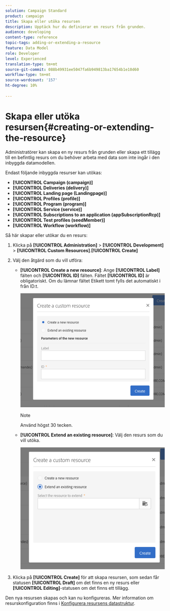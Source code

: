 ```yaml
---
solution: Campaign Standard
product: campaign
title: Skapa eller utöka resursen
description: Upptäck hur du definierar en resurs från grunden.
audience: developing
content-type: reference
topic-tags: adding-or-extending-a-resource
feature: Data Model
role: Developer
level: Experienced
translation-type: tm+mt
source-git-commit: 088b49931ee5047fa6b949813ba17654b1e10d60
workflow-type: tm+mt
source-wordcount: '157'
ht-degree: 10%

---
```



# Skapa eller utöka resursen{#creating-or-extending-the-resource}

Administratörer kan skapa en ny resurs från grunden eller skapa ett tillägg till en befintlig resurs om du behöver arbeta med data som inte ingår i den inbyggda datamodellen.

Endast följande inbyggda resurser kan utökas:

* **[!UICONTROL Campaign (campaign)]**
* **[!UICONTROL Deliveries (delivery)]**
* **[!UICONTROL Landing page (Landingpage)]**
* **[!UICONTROL Profiles (profile)]**
* **[!UICONTROL Program (program)]**
* **[!UICONTROL Service (service)]**
* **[!UICONTROL Subscriptions to an application (appSubscriptionRcp)]**
* **[!UICONTROL Test profiles (seedMember)]**
* **[!UICONTROL Workflow (workflow)]**

Så här skapar eller utökar du en resurs:

1. Klicka på **[!UICONTROL Administration]** > **[!UICONTROL Development]** > **[!UICONTROL Custom Resources]**.**[!UICONTROL Create]**
1. Välj den åtgärd som du vill utföra:

   * **[!UICONTROL Create a new resource]**: Ange  **[!UICONTROL Label]** fälten och  **[!UICONTROL ID]** fälten. Fältet **[!UICONTROL ID]** är obligatoriskt.  Om du lämnar fältet Etikett tomt fylls det automatiskt i från ID:t.

      ![](assets/schema_extension_2.png)

      >[!NOTE]
      >
      >Använd högst 30 tecken.

   * **[!UICONTROL Extend an existing resource]**: Välj den resurs som du vill utöka.

      ![](assets/schema_extension_10.png)

1. Klicka på **[!UICONTROL Create]** för att skapa resursen, som sedan får statusen **[!UICONTROL Draft]** om det finns en ny resurs eller **[!UICONTROL Editing]**-statusen om det finns ett tillägg.

Den nya resursen skapas och kan nu konfigureras. Mer information om resurskonfiguration finns i [Konfigurera resursens datastruktur](../../developing/using/configuring-the-resource-s-data-structure.md).
